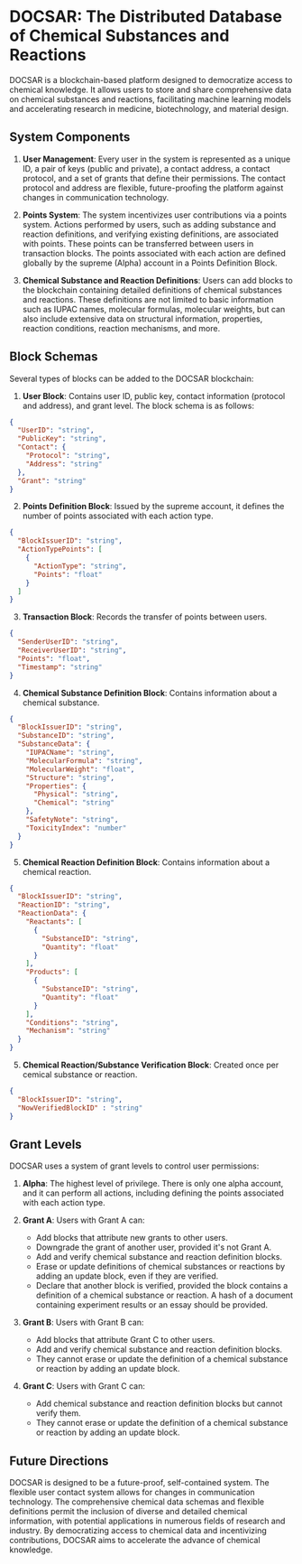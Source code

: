 # DOCSAR: The Distributed Database of Chemical Substances and Reactions

DOCSAR is a blockchain-based platform designed to democratize access to chemical knowledge. It allows users to store and share comprehensive data on chemical substances and reactions, facilitating machine learning models and accelerating research in medicine, biotechnology, and material design.

## System Components

1. **User Management**: Every user in the system is represented as a unique ID, a pair of keys (public and private), a contact address, a contact protocol, and a set of grants that define their permissions. The contact protocol and address are flexible, future-proofing the platform against changes in communication technology.

2. **Points System**: The system incentivizes user contributions via a points system. Actions performed by users, such as adding substance and reaction definitions, and verifying existing definitions, are associated with points. These points can be transferred between users in transaction blocks. The points associated with each action are defined globally by the supreme (Alpha) account in a Points Definition Block.

3. **Chemical Substance and Reaction Definitions**: Users can add blocks to the blockchain containing detailed definitions of chemical substances and reactions. These definitions are not limited to basic information such as IUPAC names, molecular formulas, molecular weights, but can also include extensive data on structural information, properties, reaction conditions, reaction mechanisms, and more.

## Block Schemas

Several types of blocks can be added to the DOCSAR blockchain:

1. **User Block**: Contains user ID, public key, contact information (protocol and address), and grant level. The block schema is as follows:
```json
{
  "UserID": "string",
  "PublicKey": "string",
  "Contact": {
    "Protocol": "string",
    "Address": "string"
  },
  "Grant": "string"
}
```
2. **Points Definition Block**: Issued by the supreme account, it defines the number of points associated with each action type.
```json
{
  "BlockIssuerID": "string",
  "ActionTypePoints": [
    {
      "ActionType": "string",
      "Points": "float"
    }
  ]
}
```
3. **Transaction Block**: Records the transfer of points between users.
```json
{
  "SenderUserID": "string",
  "ReceiverUserID": "string",
  "Points": "float",
  "Timestamp": "string"
}
```
4. **Chemical Substance Definition Block**: Contains information about a chemical substance.
```json
{
  "BlockIssuerID": "string",
  "SubstanceID": "string",
  "SubstanceData": {
    "IUPACName": "string",
    "MolecularFormula": "string",
    "MolecularWeight": "float",
    "Structure": "string",
    "Properties": {
      "Physical": "string",
      "Chemical": "string"
    },
    "SafetyNote": "string",
    "ToxicityIndex": "number"
  }
}
```
5. **Chemical Reaction Definition Block**: Contains information about a chemical reaction.
```json
{
  "BlockIssuerID": "string",
  "ReactionID": "string",
  "ReactionData": {
    "Reactants": [
      {
        "SubstanceID": "string",
        "Quantity": "float"
      }
    ],
    "Products": [
      {
        "SubstanceID": "string",
        "Quantity": "float"
      }
    ],
    "Conditions": "string",
    "Mechanism": "string"
  }
}
```
5. **Chemical Reaction/Substance Verification Block**: Created once per cemical substance or reaction.
```json
{
  "BlockIssuerID": "string",
  "NowVerifiedBlockID" : "string"
}
```
## Grant Levels

DOCSAR uses a system of grant levels to control user permissions:

1. **Alpha**: The highest level of privilege. There is only one alpha account, and
it can perform all actions, including defining the points associated with each action type.

2. **Grant A**: Users with Grant A can:

    - Add blocks that attribute new grants to other users.
    - Downgrade the grant of another user, provided it's not Grant A.
    - Add and verify chemical substance and reaction definition blocks.
    - Erase or update definitions of chemical substances or reactions by adding an update block, even if they are verified.
    - Declare that another block is verified, provided the block contains a definition of a chemical substance or reaction. A hash of a document containing experiment results or an essay should be provided.

3. **Grant B**: Users with Grant B can:

    - Add blocks that attribute Grant C to other users.
    - Add and verify chemical substance and reaction definition blocks.
    - They cannot erase or update the definition of a chemical substance or reaction by adding an update block.

4. **Grant C**: Users with Grant C can:

    - Add chemical substance and reaction definition blocks but cannot verify them.
    - They cannot erase or update the definition of a chemical substance or reaction by adding an update block.

## Future Directions

DOCSAR is designed to be a future-proof, self-contained system. The flexible user contact system allows for changes in communication technology. The comprehensive chemical data schemas and flexible definitions permit the inclusion of diverse and detailed chemical information, with potential applications in numerous fields of research and industry. By democratizing access to chemical data and incentivizing contributions, DOCSAR aims to accelerate the advance of chemical knowledge.
